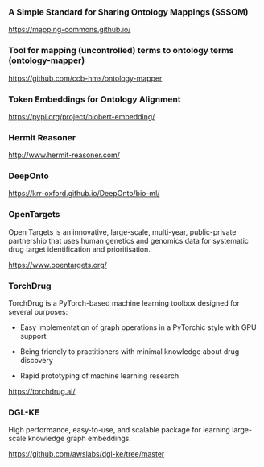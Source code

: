 ### A Simple Standard for Sharing Ontology Mappings (SSSOM)

https://mapping-commons.github.io/

### Tool for mapping (uncontrolled) terms to ontology terms (ontology-mapper)

https://github.com/ccb-hms/ontology-mapper

### Token Embeddings for Ontology Alignment

https://pypi.org/project/biobert-embedding/

### Hermit Reasoner

http://www.hermit-reasoner.com/

### DeepOnto

https://krr-oxford.github.io/DeepOnto/bio-ml/

### OpenTargets

Open Targets is an innovative, large-scale, multi-year, public-private partnership that uses human genetics and genomics data for systematic drug target identification and prioritisation.

https://www.opentargets.org/

### TorchDrug

TorchDrug is a PyTorch-based machine learning toolbox designed for several purposes:

- Easy implementation of graph operations in a PyTorchic style with GPU support

- Being friendly to practitioners with minimal knowledge about drug discovery

- Rapid prototyping of machine learning research

https://torchdrug.ai/

### DGL-KE

High performance, easy-to-use, and scalable package for learning large-scale knowledge graph embeddings.

https://github.com/awslabs/dgl-ke/tree/master